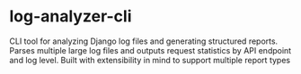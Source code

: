 # log-analyzer-cli
CLI tool for analyzing Django log files and generating structured reports. Parses multiple large log files and outputs request statistics by API endpoint and log level. Built with extensibility in mind to support multiple report types
